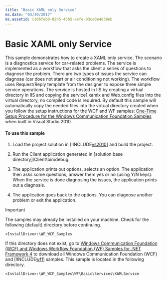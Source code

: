 ```yaml
---
title: "Basic XAML only Service"
ms.date: "03/30/2017"
ms.assetid: c106feb0-0245-43b5-aefe-93ce0e4d38eb
---
```

# Basic XAML only Service
This sample demonstrates how to create a XAML only service. The scenario is a diagnostics service for car-related problems. The service is implemented as a workflow that asks the client a series of questions to diagnose the problem. There are two types of issues the service can diagnose (car does not start or air conditioning not working). The workflow uses Request/Reply template from the designer to expose three simple service operations. The service is hosted in IIS by creating a virtual directory in IIS and copying the service1.xamlx and Web.config files into the virtual directory, no compiled code is required. By default this sample will automatically copy the needed files into the virtual directory created when you follow the setup instructions for the WCF and WF samples: [One-Time Setup Procedure for the Windows Communication Foundation Samples](../../../../docs/framework/wcf/samples/one-time-setup-procedure-for-the-wcf-samples.md) when built in Visual Studio 2010.  
  
#### To use this sample  
  
1. Load the project solution in [!INCLUDE[vs2010](../../../../includes/vs2010-md.md)] and build the project.  
  
2. Run the Client application generated in [solution base directory]\Client\bin\debug.  
  
3. The application prints out options, selects an option. The application then asks some questions, answer them yes or no (using Y/N keys). When the service is done diagnosing the issues, the application prints out a diagnosis.  
  
4. The application goes back to the options. You can diagnose another problem or exit the application.  
  
> [!IMPORTANT]
>  The samples may already be installed on your machine. Check for the following (default) directory before continuing.  
> 
>  `<InstallDrive>:\WF_WCF_Samples`  
> 
>  If this directory does not exist, go to [Windows Communication Foundation (WCF) and Windows Workflow Foundation (WF) Samples for .NET Framework 4](http://go.microsoft.com/fwlink/?LinkId=150780) to download all Windows Communication Foundation (WCF) and [!INCLUDE[wf1](../../../../includes/wf1-md.md)] samples. This sample is located in the following directory.  
> 
>  `<InstallDrive>:\WF_WCF_Samples\WF\Basic\Services\XAMLService`